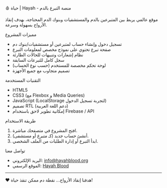  🩸 حياة | Hayah - منصة التبرع بالدم

موقع عالمي يربط بين المتبرعين بالدم والمستشفيات وبنوك الدم المحتاجة، بهدف إنقاذ الأرواح بسهولة وسرعة.

 مميزات المشروع

- تسجيل دخول وإنشاء حساب لمتبرعين أو مستشفيات/بنوك دم
- صفحة تبرع تحتوي على نموذج مخصص لمعلومات التبرع
- نظام إشعارات وتنبيهات للحالات الطارئة
- سجل كامل للتبرعات السابقة
- لوحة تحكم مخصصة للمستخدم (حسب نوع الحساب)
- تصميم متجاوب مع جميع الأجهزة

 التقنيات المستخدمة

- HTML5
- CSS3 (مع Flexbox و Media Queries)
- JavaScript (LocalStorage لتجربة تسجيل الدخول)
- تصميم RTL (دعم اللغة العربية)
- إمكانية تطوير لاحق باستخدام Firebase / API


طريقة الاستخدام

1. افتح المشروع في متصفحك مباشرة.
2. أنشئ حساب جديد (كـ متبرع أو مستشفى).
3. ابدأ التبرع أو إدارة الطلبات من الملف الشخصي.

 

 تواصل معنا

- البريد الإلكتروني: info@hayahblood.org
- الموقع الرسمي: [Hayah Blood](https://hayahblood.org) 

---

❤️ هدفنا إنقاذ الأرواح... نقطة دم ممكن تنقذ حياة!
